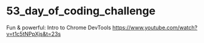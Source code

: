 # 53_day_of_coding_challenge
Fun & powerful: Intro to Chrome DevTools
https://www.youtube.com/watch?v=t1c5tNPpXjs&t=23s
